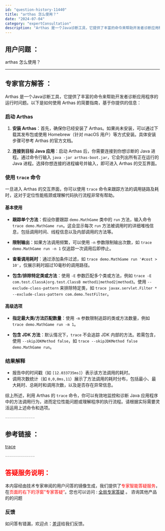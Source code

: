 ```yaml
---
id: "question-history-11440"
title: "arthas 怎么使用？"
date: "2024-07-04"
category: "expertConsultation"
description: "Arthas 是一个Java诊断工具，它提供了丰富的命令来帮助开发者诊断应用程序的运行时问题。以下是如何使用 Arthas 的简要指南，基于你提供的信息：### 启动 Arthas1. **安装 Arthas**：首先，确保你已经安装了 Arthas。如果尚未安装，可以通过下载其发布包或使用 Hom"
---
```


## 用户问题 ：

arthas 怎么使用？

---

## 专家官方解答 ：

Arthas 是一个Java诊断工具，它提供了丰富的命令来帮助开发者诊断应用程序的运行时问题。以下是如何使用 Arthas 的简要指南，基于你提供的信息：

### 启动 Arthas

1. **安装 Arthas**：首先，确保你已经安装了 Arthas。如果尚未安装，可以通过下载其发布包或使用 Homebrew（针对 macOS 用户）等方式安装。具体安装步骤可参考 Arthas 的官方文档。

2. **连接到目标 Java 应用**：启动 Arthas 后，你需要连接到你想诊断的 Java 进程。通过命令行输入 `java -jar arthas-boot.jar`，它会列出所有正在运行的 Java 进程。选择你想连接的进程编号并输入，即可进入 Arthas 的交互界面。

### 使用 `trace` 命令

一旦进入 Arthas 的交互界面，你可以使用 `trace` 命令来跟踪方法的调用链路及耗时，这对于定位性能瓶颈或理解代码执行流程非常有帮助。

#### 基本使用

- **跟踪单个方法**：假设你要跟踪 `demo.MathGame` 类中的 `run` 方法，输入命令 `trace demo.MathGame run`。这会显示每次 `run` 方法被调用时的详细堆栈信息，包括调用时间、线程信息以及内部调用的方法等。

- **限制输出**：如果方法调用频繁，可以使用 `-n` 参数限制输出次数，如 `trace demo.MathGame run -n 1` 仅追踪一次调用后即停止。

- **查看调用耗时**：通过添加条件过滤，如 `trace demo.MathGame run '#cost > 10'`，仅展示耗时超过10毫秒的调用路径。

- **包含/排除特定类或方法**：使用 `-E` 参数匹配多个类或方法，例如 `trace -E com.test.ClassA|org.test.ClassB method1|method2|method3`。使用 `--exclude-class-pattern` 来排除特定类，如 `trace javax.servlet.Filter * --exclude-class-pattern com.demo.TestFilter`。

#### 高级选项

- **指定最大类/方法匹配数量**：使用 `-m` 参数限制追踪的类或方法数量，例如 `trace demo.MathGame run -m 1`。

- **包含 JDK 方法**：默认情况下，`trace` 不会追踪 JDK 内部的方法。若需包含，使用 `--skipJDKMethod false`，如 `trace --skipJDKMethod false demo.MathGame run`。

### 结果解释

- 报告中的时间戳（如 `[12.033735ms]`）表示该方法调用的耗时。
- 调用次数统计（如 `0,0,0ms,11`）展示了方法调用的耗时分布，包括最小、最大耗时、总耗时和调用次数，以及是否存在异常信息。

综上所述，利用 Arthas 的 `trace` 命令，你可以有效地监控和诊断 Java 应用程序中的方法调用行为，进而定位性能问题或理解程序的执行流程。请根据实际需要灵活运用上述命令和选项。

<font color="#949494">---------------</font>

## 参考链接 ：

[trace](../profiler.md)

<font color="#949494">---------------</font>

## <font color="#FF0000">答疑服务说明：</font>

本内容经由技术专家审阅的用户问答的镜像生成，我们提供了<font color="#FF0000">专家智能答疑服务</font>，在<font color="#FF0000">页面的右下的浮窗”专家答疑“</font>。您也可以访问 : [全局专家答疑](https://answer.opensource.alibaba.com/docs/intro) 。 咨询其他产品的的问题

### 反馈

如问答有错漏，欢迎点：[差评](https://ai.nacos.io/user/feedbackByEnhancerGradePOJOID?enhancerGradePOJOId=16040)给我们反馈。
